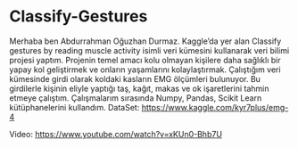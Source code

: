 # Classify-Gestures
Merhaba ben Abdurrahman Oğuzhan Durmaz. Kaggle’da yer alan Classify gestures by reading muscle activity isimli veri kümesini kullanarak veri bilimi projesi yaptım.  Projenin temel amacı kolu olmayan kişilere daha sağlıklı bir yapay kol geliştirmek ve onların yaşamlarını kolaylaştırmak. Çalıştığım veri kümesinde girdi olarak koldaki kasların EMG ölçümleri bulunuyor. Bu girdilerle kişinin eliyle yaptığı  taş, kağıt, makas ve ok işaretlerini tahmin etmeye çalıştım. Çalışmalarım sırasında Numpy, Pandas, Scikit Learn kütüphanelerini kullandım.
DataSet: https://www.kaggle.com/kyr7plus/emg-4

Video: https://www.youtube.com/watch?v=xKUn0-Bhb7U
